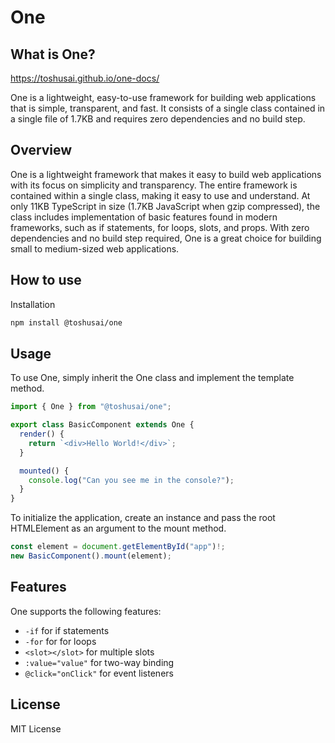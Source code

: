 # One

## What is One?

https://toshusai.github.io/one-docs/

One is a lightweight, easy-to-use framework for building web applications that is simple, transparent, and fast. It consists of a single class contained in a single file of 1.7KB and requires zero dependencies and no build step.

## Overview

One is a lightweight framework that makes it easy to build web applications with its focus on simplicity and transparency. The entire framework is contained within a single class, making it easy to use and understand. At only 11KB TypeScript in size (1.7KB JavaScript when gzip compressed), the class includes implementation of basic features found in modern frameworks, such as if statements, for loops, slots, and props. With zero dependencies and no build step required, One is a great choice for building small to medium-sized web applications.

## How to use

Installation

```bash
npm install @toshusai/one
```

## Usage

To use One, simply inherit the One class and implement the template method.

```ts
import { One } from "@toshusai/one";

export class BasicComponent extends One {
  render() {
    return `<div>Hello World!</div>`;
  }

  mounted() {
    console.log("Can you see me in the console?");
  }
}
```

To initialize the application, create an instance and pass the root HTMLElement as an argument to the mount method.

```ts
const element = document.getElementById("app")!;
new BasicComponent().mount(element);
```

## Features

One supports the following features:

- `-if` for if statements
- `-for` for for loops
- `<slot></slot>` for multiple slots
- `:value="value"` for two-way binding
- `@click="onClick"` for event listeners

## License

MIT License

